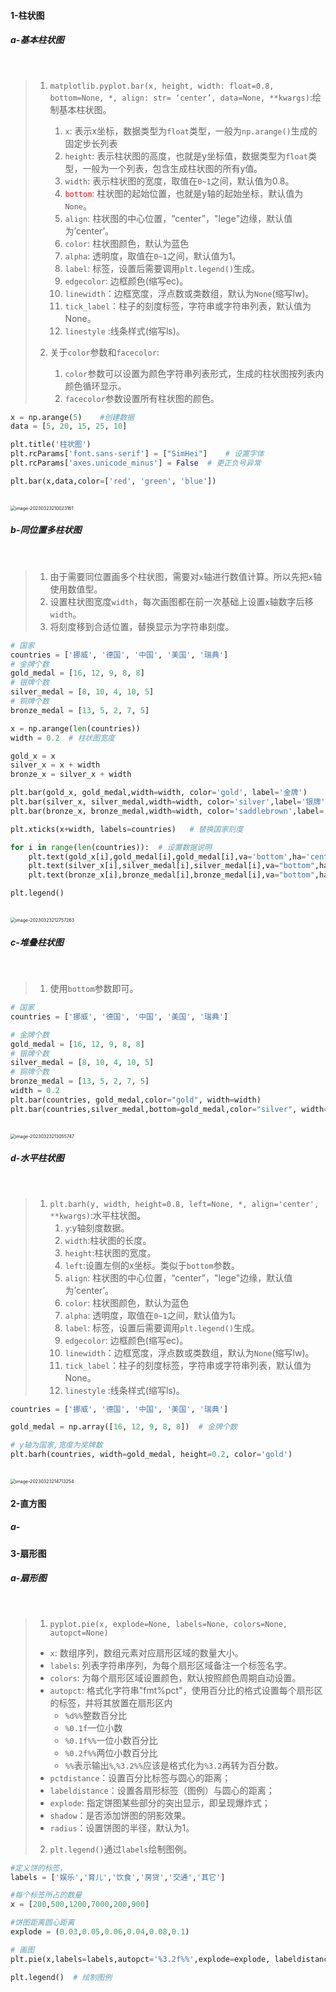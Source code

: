 

#### 1-柱状图

##### a-基本柱状图

<br>

> 1. `matplotlib.pyplot.bar(x, height, width: float=0.8, bottom=None, *, align: str= ‘center’, data=None, **kwargs)`:绘制基本柱状图。
>    1. `x`: 表示x坐标，数据类型为`float`类型，一般为`np.arange()`生成的固定步长列表
>    2. `height`: 表示柱状图的高度，也就是y坐标值，数据类型为`float`类型，一般为一个列表，包含生成柱状图的所有y值。
>    3. `width`: 表示柱状图的宽度，取值在`0~1`之间，默认值为0.8。
>    4. <font color='red'>`bottom`</font>: 柱状图的起始位置，也就是y轴的起始坐标，默认值为`None`。
>    5. `align`: 柱状图的中心位置，“center”，"lege"边缘，默认值为’center’。
>    6. `color`: 柱状图颜色，默认为蓝色
>    7. `alpha`: 透明度，取值在`0~1`之间，默认值为1。
>    8. `label`: 标签，设置后需要调用`plt.legend()`生成。
>    9. `edgecolor`: 边框颜色(缩写ec)。
>    10. `linewidth`：边框宽度，浮点数或类数组，默认为`None`(缩写lw)。
>    11. `tick_label`：柱子的刻度标签，字符串或字符串列表，默认值为None。
>    12. `linestyle` :线条样式(缩写ls)。
>
> 2. 关于`color`参数和`facecolor`:
>    1. `color`参数可以设置为颜色字符串列表形式，生成的柱状图按列表内颜色循环显示。
>    2. `facecolor`参数设置所有柱状图的颜色。

```python
x = np.arange(5)	#创建数据
data = [5, 20, 15, 25, 10]

plt.title('柱状图')
plt.rcParams['font.sans-serif'] = ["SimHei"]    # 设置字体
plt.rcParams['axes.unicode_minus'] = False  # 更正负号异常

plt.bar(x,data,color=['red', 'green', 'blue'])
```

<br><img src="./assets/image-20230323210023161.png" alt="image-20230323210023161" style="zoom: 50%;" />





##### b-同位置多柱状图

<br>

> 1. 由于需要同位置画多个柱状图，需要对`x`轴进行数值计算。所以先把`x`轴使用数值型。
> 2. 设置柱状图宽度`width`，每次画图都在前一次基础上设置`x`轴数字后移`width`。
> 3. 将刻度移到合适位置，替换显示为字符串刻度。

```python
# 国家
countries = ['挪威', '德国', '中国', '美国', '瑞典']
# 金牌个数
gold_medal = [16, 12, 9, 8, 8]
# 银牌个数
silver_medal = [8, 10, 4, 10, 5]
# 铜牌个数
bronze_medal = [13, 5, 2, 7, 5]

x = np.arange(len(countries))
width = 0.2  # 柱状图宽度

gold_x = x
silver_x = x + width
bronze_x = silver_x + width

plt.bar(gold_x, gold_medal,width=width, color='gold', label='金牌')
plt.bar(silver_x, silver_medal,width=width, color='silver',label='银牌')
plt.bar(bronze_x, bronze_medal,width=width, color='saddlebrown',label='铜牌')

plt.xticks(x+width, labels=countries)   # 替换国家刻度

for i in range(len(countries)):  # 设置数据说明
    plt.text(gold_x[i],gold_medal[i],gold_medal[i],va='bottom',ha='center')
    plt.text(silver_x[i],silver_medal[i],silver_medal[i],va="bottom",ha="center")
    plt.text(bronze_x[i],bronze_medal[i],bronze_medal[i],va="bottom",ha="center")

plt.legend()
```

<br><img src="./assets/image-20230323212757263.png" alt="image-20230323212757263" style="zoom:50%;" />



##### c-堆叠柱状图

<br>

> 1. 使用`bottom`参数即可。

```python
# 国家
countries = ['挪威', '德国', '中国', '美国', '瑞典']

# 金牌个数
gold_medal = [16, 12, 9, 8, 8]
# 银牌个数
silver_medal = [8, 10, 4, 10, 5]
# 铜牌个数
bronze_medal = [13, 5, 2, 7, 5]
width = 0.2
plt.bar(countries, gold_medal,color="gold", width=width)
plt.bar(countries,silver_medal,bottom=gold_medal,color="silver", width=width)
```

<br><img src="./assets/image-20230323213055747.png" alt="image-20230323213055747" style="zoom:50%;" />



##### d-水平柱状图

<br>

> 1. `plt.barh(y, width, height=0.8, left=None, *, align='center', **kwargs)`:水平柱状图。
>    1. `y`:y轴刻度数据。
>    2. `width`:柱状图的长度。
>    3. `height`:柱状图的宽度。
>    4. `left`:设置左侧的x坐标。类似于`bottom`参数。
>    5. `align`: 柱状图的中心位置，“center”，"lege"边缘，默认值为’center’。
>    6. `color`: 柱状图颜色，默认为蓝色
>    7. `alpha`: 透明度，取值在`0~1`之间，默认值为1。
>    8. `label`: 标签，设置后需要调用`plt.legend()`生成。
>    9. `edgecolor`: 边框颜色(缩写ec)。
>    10. `linewidth`：边框宽度，浮点数或类数组，默认为`None`(缩写lw)。
>    11. `tick_label`：柱子的刻度标签，字符串或字符串列表，默认值为None。
>    12. `linestyle` :线条样式(缩写ls)。

```python
countries = ['挪威', '德国', '中国', '美国', '瑞典']

gold_medal = np.array([16, 12, 9, 8, 8])  # 金牌个数

# y轴为国家,宽度为奖牌数
plt.barh(countries, width=gold_medal, height=0.2, color='gold')
```

<br><img src="./assets/image-20230323214713254.png" alt="image-20230323214713254" style="zoom:50%;" />





#### 2-直方图

##### a-









#### 3-扇形图

##### a-扇形图

<br>

> 1. `pyplot.pie(x, explode=None, labels=None, colors=None, autopct=None)`
>
> - `x`:  数组序列，数组元素对应扇形区域的数量大小。
> - `labels`: 列表字符串序列，为每个扇形区域备注一个标签名字。
> - `colors`: 为每个扇形区域设置颜色，默认按照颜色周期自动设置。
> - `autopct`: 格式化字符串"fmt%pct"，使用百分比的格式设置每个扇形区的标签，并将其放置在扇形区内
>   - `%d%%`整数百分比
>   - `%0.1f`一位小数
>   - `%0.1f%%`一位小数百分比
>   - `%0.2f%%`两位小数百分比
>   - `%%`表示输出`%`,`%3.2%%`应该是格式化为`%3.2`再转为百分数。
> - `pctdistance`：设置百分比标签与圆心的距离；
> - `labeldistance`：设置各扇形标签（图例）与圆心的距离；
> - `explode`: 指定饼图某些部分的突出显示，即呈现爆炸式；
> - `shadow`：是否添加饼图的阴影效果。
> - `radius`：设置饼图的半径，默认为1。
>
> 2. `plt.legend()`通过`labels`绘制图例。

```python
#定义饼的标签，
labels = ['娱乐','育儿','饮食','房贷','交通','其它']

#每个标签所占的数量
x = [200,500,1200,7000,200,900]

#饼图距离圆心距离
explode = (0.03,0.05,0.06,0.04,0.08,0.1)

# 画图
plt.pie(x,labels=labels,autopct='%3.2f%%',explode=explode, labeldistance=1.35, pctdistance=1.2)

plt.legend()  # 绘制图例
```

